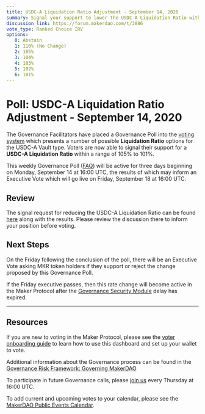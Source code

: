 ```yaml
---
title: USDC-A Liquidation Ratio Adjustment - September 14, 2020
summary: Signal your support to lower the USDC-A Liquidation Ratio within a range of 105% to 101%
discussion_link: https://forum.makerdao.com/t/3886
vote_type: Ranked Choice IRV
options:
   0: Abstain
   1: 110% (No Change)
   2: 105%
   3: 104%
   4: 103%
   5: 102%
   6: 101%
---
```

# Poll: USDC-A Liquidation Ratio Adjustment - September 14, 2020

The Governance Facilitators have placed a Governance Poll into the [voting system](https://vote.makerdao.com/polling) which presents a number of possible **Liquidation Ratio** options for the USDC-A Vault type. Voters are now able to signal their support for a **USDC-A Liquidation Ratio** within a range of 105% to 101%.

This weekly Governance Poll ([FAQ](https://community-development.makerdao.com/governance/governance)) will be active for three days beginning on Monday, September 14 at 16:00 UTC, the results of which may inform an Executive Vote which will go live on Friday, September 18 at 16:00 UTC.

## Review

The signal request for reducing the USDC-A Liquidation Ratio can be found [here](https://forum.makerdao.com/t/signal-request-should-we-reduce-the-usdc-a-collateralization-ratio/3886) along with the results. Please review the discussion there to inform your position before voting.

## Next Steps

On the Friday following the conclusion of the poll, there will be an Executive Vote asking MKR token holders if they support or reject the change proposed by this Governance Poll.

If the Friday executive passes, then this rate change will become active in the Maker Protocol after the [Governance Security Module](https://forum.makerdao.com/tag/govsec-module) delay has expired.

---

## Resources

If you are new to voting in the Maker Protocol, please see the [voter onboarding guide](https://community-development.makerdao.com/onboarding/voter-onboarding) to learn how to use this dashboard and set up your wallet to vote.

Additional information about the Governance process can be found in the [Governance Risk Framework: Governing MakerDAO](https://community-development.makerdao.com/governance/governance-risk-framework)

To participate in future Governance calls, please [join us](https://community-development.makerdao.com/governance/governance-and-risk-meetings) every Thursday at 16:00 UTC.

To add current and upcoming votes to your calendar, please see the [MakerDAO Public Events Calendar](https://calendar.google.com/calendar/embed?src=makerdao.com_3efhm2ghipksegl009ktniomdk%40group.calendar.google.com&ctz=America%2FLos_Angeles).
